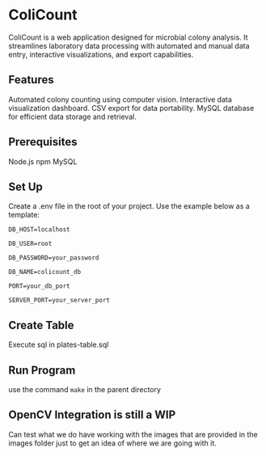 # ColiCount
ColiCount is a web application designed for microbial colony analysis. It streamlines laboratory data processing with automated and manual data entry, interactive visualizations, and export capabilities.

## Features
Automated colony counting using computer vision.
Interactive data visualization dashboard.
CSV export for data portability.
MySQL database for efficient data storage and retrieval.

## Prerequisites
Node.js
npm
MySQL 

## Set Up
Create a .env file in the root of your project. Use the example below as a template:

`DB_HOST=localhost`

`DB_USER=root`

`DB_PASSWORD=your_password`

`DB_NAME=colicount_db`

`PORT=your_db_port`

`SERVER_PORT=your_server_port`

## Create Table
Execute sql in plates-table.sql

## Run Program
use the command `make` in the parent directory

## OpenCV Integration is still a WIP
Can test what we do have working with the images that are provided in the images folder just to get an idea of where we are going with it.
